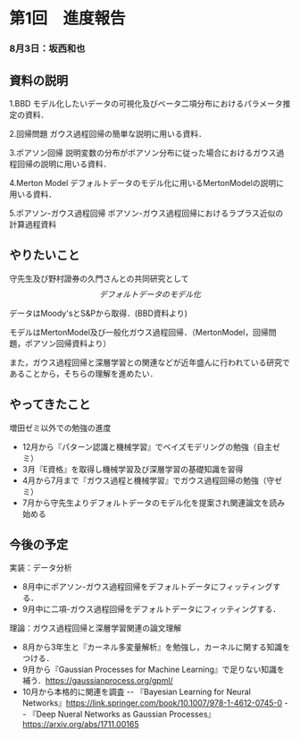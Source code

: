 # 第1回　進度報告
### 8月3日：坂西和也
## 資料の説明
1.BBD
モデル化したいデータの可視化及びベータ二項分布におけるパラメータ推定の資料．

2.回帰問題
ガウス過程回帰の簡単な説明に用いる資料．

3.ポアソン回帰
説明変数の分布がポアソン分布に従った場合におけるガウス過程回帰の説明に用いる資料．

4.Merton Model
デフォルトデータのモデル化に用いるMertonModelの説明に用いる資料．

5.ポアソン-ガウス過程回帰
ポアソン-ガウス過程回帰におけるラプラス近似の計算過程資料
## やりたいこと
守先生及び野村證券の久門さんとの共同研究として
$$
デフォルトデータのモデル化
$$

データはMoody'sとS&Pから取得．(BBD資料より)

モデルはMertonModel及び一般化ガウス過程回帰．（MertonModel，回帰問題，ポアソン回帰資料より）

また，ガウス過程回帰と深層学習との関連などが近年盛んに行われている研究であることから，そちらの理解を進めたい．
## やってきたこと
増田ゼミ以外での勉強の進度
- 12月から『パターン認識と機械学習』でベイズモデリングの勉強（自主ゼミ）
- 3月『E資格』を取得し機械学習及び深層学習の基礎知識を習得
- 4月から7月まで『ガウス過程と機械学習』でガウス過程回帰の勉強（守ゼミ）
- 7月から守先生よりデフォルトデータのモデル化を提案され関連論文を読み始める

## 今後の予定
実装：データ分析
- 8月中にポアソン-ガウス過程回帰をデフォルトデータにフィッティングする．
- 9月中に二項-ガウス過程回帰をデフォルトデータにフィッティングする．

理論：ガウス過程回帰と深層学習関連の論文理解
- 8月から3年生と『カーネル多変量解析』を勉強し，カーネルに関する知識をつける．
- 9月から『Gaussian Processes for Machine Learning』で足りない知識を補う．https://gaussianprocess.org/gpml/
- 10月から本格的に関連を調査
-- 『Bayesian Learning for Neural Networks』https://link.springer.com/book/10.1007/978-1-4612-0745-0
-- 『Deep Nueral Networks as Gaussian Processes』 https://arxiv.org/abs/1711.00165